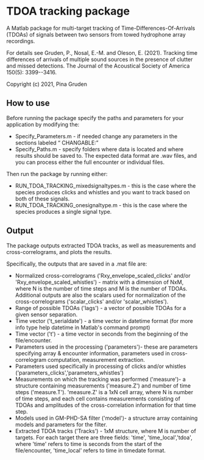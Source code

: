 # TDOA tracking package

A Matlab package for multi-target tracking of Time-Differences-Of-Arrivals (TDOAs) of signals between two sensors from towed hydrophone array recordings.

For details see Gruden, P.,  Nosal, E.-M. and Oleson, E. (2021). Tracking time differences of arrivals of multiple sound sources in the presence of clutter and missed detections. The Journal of the Acoustical Society of America  150(5): 3399--3416.

Copyright (c) 2021, Pina Gruden


## How to use

Before running the package specify the paths and parameters for your application by modifying the: 
- Specify_Parameters.m - if needed change any parameters in the sections labeled “ CHANGABLE:” 
- Specify_Paths.m - specify folders where data is located and where results should be saved to. The expected data format are .wav files, and you can process either the full encounter or individual files. 


Then run the package by running either:
- RUN_TDOA_TRACKING_mixedsignaltypes.m - this is the case where the species produces clicks and whistles and you want to track based on both of these signals.
- RUN_TDOA_TRACKING_onesignaltype.m - this is the case where the species produces a single signal type.  


## Output

The package outputs extracted TDOA tracks, as well as measurements and cross-correlograms, and plots the results.

Specifically, the outputs that are saved in a .mat file are:
- Normalized cross-correlograms ('Rxy_envelope_scaled_clicks' and/or 'Rxy_envelope_scaled_whistles') - matrix with a dimension of NxM, where N is the number of time steps and M is the number of TDOAs. Additional outputs are also the scalars used for normalization of the cross-correlograms ('scalar_clicks' and/or 'scalar_whistles').
- Range of possible TDOAs ('lags') - a vector of possible TDOAs for a given sensor separation.
- Time vector ('t_serialdate') - a time vector in datetime format (for more info type help datetime in Matlab's command prompt)
- Time vector ('t') - a time vector in seconds from the beginning of the file/encounter.
- Parameters used in the processing ('parameters')- these are parameters specifying array & encounter information, parameters used in cross-correlogram computation, measurement extraction.
- Parameters used specifically in processing of clicks and/or whistles ('parameters_clicks','parameters_whistles')
- Measurements on which the tracking was performed ('measure')- a structure containing measurements ('measure.Z') and number of time steps ('measure.T'). 'measure.Z' is a 1xN cell array, where N is number of time steps, and each cell contains measurements consisting of TDOAs and amplitudes of the cross-correlation information for that time step.
- Models used in GM-PHD-SA filter ('model')- a structure array containing models and parameters for the filter.
- Extracted TDOA tracks ('Tracks') - 1xM structure, where M is number of targets. For each target there are three fields: 'time', 'time_local','tdoa', where 'time' refers to time is seconds from the start of the file/encounter, 'time_local' refers to time in timedate format.



  